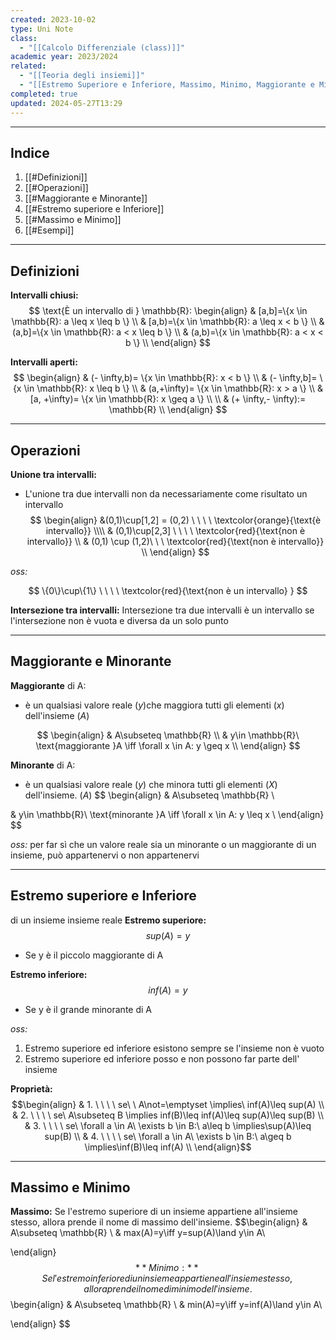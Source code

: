 ```yaml
---
created: 2023-10-02
type: Uni Note
class:
  - "[[Calcolo Differenziale (class)]]"
academic year: 2023/2024
related:
  - "[[Teoria degli insiemi]]"
  - "[[Estremo Superiore e Inferiore, Massimo, Minimo, Maggiorante e Minorante di un insieme]]"
completed: true
updated: 2024-05-27T13:29
---
```

---
## Indice
1. [[#Definizioni]]
2. [[#Operazioni]]
3. [[#Maggiorante e Minorante]]
4. [[#Estremo superiore e Inferiore]]
5. [[#Massimo e Minimo]]
6. [[#Esempi]]

---
## Definizioni

**Intervalli chiusi:**
$$
\text{È un intervallo di } \mathbb{R}:
\begin{align}
& [a,b]=\{x \in \mathbb{R}: a \leq x \leq b \} \\
& [a,b)=\{x \in \mathbb{R}: a \leq x < b \} \\
& (a,b]=\{x \in \mathbb{R}: a < x \leq b \} \\
& (a,b)=\{x \in \mathbb{R}: a < x < b \} \\
\end{align}
$$

**Intervalli aperti:**
$$
\begin{align}
& (- \infty,b)= \{x \in \mathbb{R}: x < b \} \\
& (- \infty,b]= \{x \in \mathbb{R}: x \leq b \}  \\
& (a,+\infty)=  \{x \in \mathbb{R}: x > a \} \\
& [a, +\infty)= \{x \in \mathbb{R}: x \geq a \} \\ \\
& (+ \infty,- \infty):= \mathbb{R}  \\
\end{align}
$$

---
## Operazioni
**Unione tra intervalli:**
- L'unione tra due intervalli non da necessariamente come risultato un intervallo
$$
\begin{align}
&(0,1)\cup[1,2] = (0,2) \ \ \ \ \textcolor{orange}{\text{è intervallo}} \\\\
& (0,1)\cup[2,3] \ \ \ \ \textcolor{red}{\text{non è intervallo}} \\ 
& (0,1) \cup (1,2)\ \ \  \textcolor{red}{\text{non è intervallo}} \\
\end{align}
$$

*oss:*

$$
\{0\}\cup\{1\} \ \ \ \ \textcolor{red}{\text{non è un intervallo} }
$$

**Intersezione tra intervalli:**
Intersezione tra due intervalli è un intervallo se l'intersezione non è vuota e diversa da un solo punto

---
## Maggiorante e Minorante

**Maggiorante** di A:
-  è un qualsiasi valore reale (*y*)che maggiora tutti gli elementi (*x*) dell'insieme (*A*)

$$
\begin{align}
& A\subseteq \mathbb{R} \\
& y\in \mathbb{R}\ \text{maggiorante }A \iff \forall x \in A: y \geq x \\
\end{align}  
$$

**Minorante** di A:
- è un qualsiasi valore reale (*y*) che minora tutti gli elementi (*X*) dell'insieme. (*A*)
$$
\begin{align}
& A\subseteq \mathbb{R} \\

& y\in \mathbb{R}\ \text{minorante }A \iff \forall x \in A: y \leq x \\
\end{align}  
$$

*oss:* ﻿﻿per far sì che un valore reale sia un minorante o un maggiorante di un insieme, può appartenervi o non appartenervi

---
## Estremo superiore e Inferiore
di un insieme insieme reale
**Estremo superiore:**
$$sup(A)=y$$
- Se y è il piccolo maggiorante di A

**Estremo inferiore:**
$$inf(A)=y$$
- Se y è il grande minorante di A

*oss:* 
1. Estremo superiore ed inferiore esistono sempre se l'insieme non è vuoto
2. Estremo superiore ed inferiore posso e non possono far parte dell' insieme 

**Proprietà:**
$$\begin{align}
& 1. \ \ \ \ se\ \ A\not=\emptyset \implies\ inf(A)\leq sup(A) \\
& 2. \ \ \ \ se\ A\subseteq B \implies inf(B)\leq inf(A)\leq sup(A)\leq sup(B) \\
& 3. \ \ \ \ se\ \forall a \in A\ \exists b \in B:\ a\leq b \implies\sup(A)\leq sup(B) \\
& 4. \ \ \ \ se\ \forall a \in A\ \exists b \in B:\ a\geq b \implies\inf(B)\leq inf(A) \\
\end{align}$$

---
## Massimo e Minimo
**Massimo:**
Se l'estremo superiore di un insieme appartiene all'insieme stesso, allora prende il nome di massimo dell'insieme.
$$\begin{align}
& A\subseteq \mathbb{R} \\
& max(A)=y\iff y=sup(A)\land y\in A\\

\end{align}  $$
**Minimo:**
Se l'estremo inferiore di un insieme appartiene all'insieme stesso, allora prende il nome di minimo dell'insieme.
$$\begin{align}
& A\subseteq \mathbb{R} \\
& min(A)=y\iff y=inf(A)\land y\in A\\

\end{align}  $$

